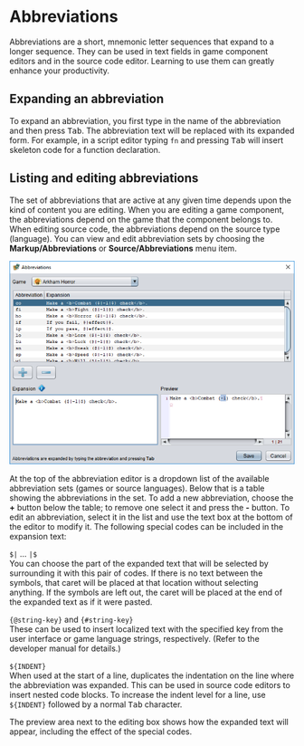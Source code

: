 # Abbreviations

Abbreviations are a short, mnemonic letter sequences that expand to a longer sequence. They can be used in text fields in game component editors and in the source code editor. Learning to use them can greatly enhance your productivity.

## Expanding an abbreviation

To expand an abbreviation, you first type in the name of the abbreviation and then press <kbd>Tab</kbd>. The abbreviation text will be replaced with its expanded form. For example, in a script editor typing `fn` and  pressing <kbd>Tab</kbd> will insert skeleton code for a function declaration.

## Listing and editing abbreviations

The set of abbreviations that are active at any given time depends upon the kind of content you are editing. When you are editing a game component, the abbreviations depend on the game that the component belongs to. When editing source code, the abbreviations depend on the source type (language). You can view and edit abbreviation sets by choosing the **Markup/Abbreviations** or **Source/Abbreviations** menu item.

![the abbreviation editor dialog](images/abbreviations.png)

At the top of the abbreviation editor is a dropdown list of the available abbreviation sets (games or source languages). Below that is a table showing the abbreviations in the set. To add a new abbreviation, choose the **+** button below the table; to remove one select it and press the **-** button. To edit an abbreviation, select it in the list and use the text box at the bottom of the editor to modify it. The following special codes can be included in the expansion text:

`$|` ... `|$`  
You can choose the part of the expanded text that will be selected by surrounding it with this pair of codes. If there is no text between the symbols, that caret will be placed at that location without selecting anything. If the symbols are left out, the caret will be placed at the end of the expanded text as if it were pasted.

`{@string-key}` and `{#string-key} `  
These can be used to insert localized text with the specified key from the user interface or game language strings, respectively. (Refer to the developer manual for details.)

`${INDENT}`  
When used at the start of a line, duplicates the indentation on the line where the abbreviation was expanded. This can be used in source code editors to insert nested code blocks. To increase the indent level for a line, use `${INDENT}` followed by a normal <kbd>Tab</kbd> character.

The preview area next to the editing box shows how the expanded text will appear, including the effect of the special codes.